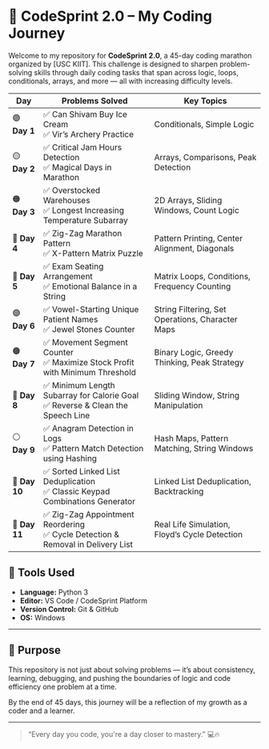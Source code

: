 # 🚀 CodeSprint 2.0 – My Coding Journey

Welcome to my repository for **CodeSprint 2.0**, a 45-day coding marathon organized by [USC KIIT]. This challenge is designed to sharpen problem-solving skills through daily coding tasks that span across logic, loops, conditionals, arrays, and more — all with increasing difficulty levels.

| Day           | Problems Solved                                                                  | Key Topics                                       |
| ------------- | -------------------------------------------------------------------------------- | ------------------------------------------------ |
| 🟢 **Day 1**  | ✅ Can Shivam Buy Ice Cream<br>✅ Vir’s Archery Practice                           | Conditionals, Simple Logic                       |
| 🟡 **Day 2**  | ✅ Critical Jam Hours Detection<br>✅ Magical Days in Marathon                     | Arrays, Comparisons, Peak Detection              |
| 🟠 **Day 3**  | ✅ Overstocked Warehouses<br>✅ Longest Increasing Temperature Subarray            | 2D Arrays, Sliding Windows, Count Logic          |
| 🔷 **Day 4**  | ✅ Zig-Zag Marathon Pattern<br>✅ X-Pattern Matrix Puzzle                          | Pattern Printing, Center Alignment, Diagonals    |
| 🔵 **Day 5**  | ✅ Exam Seating Arrangement<br>✅ Emotional Balance in a String                    | Matrix Loops, Conditions, Frequency Counting     |
| 🟣 **Day 6**  | ✅ Vowel-Starting Unique Patient Names<br>✅ Jewel Stones Counter                  | String Filtering, Set Operations, Character Maps |
| 🟤 **Day 7**  | ✅ Movement Segment Counter<br>✅ Maximize Stock Profit with Minimum Threshold     | Binary Logic, Greedy Thinking, Peak Strategy     |
| 🔶 **Day 8**  | ✅ Minimum Length Subarray for Calorie Goal<br>✅ Reverse & Clean the Speech Line  | Sliding Window, String Manipulation              |
| ⚪ **Day 9**   | ✅ Anagram Detection in Logs<br>✅ Pattern Match Detection using Hashing           | Hash Maps, Pattern Matching, String Windows      |
| 🧿 **Day 10** | ✅ Sorted Linked List Deduplication<br>✅ Classic Keypad Combinations Generator    | Linked List Deduplication, Backtracking          |
| 🧩 **Day 11** | ✅ Zig-Zag Appointment Reordering<br>✅ Cycle Detection & Removal in Delivery List | Real Life Simulation, Floyd’s Cycle Detection    |



## 🔧 Tools Used

- **Language:** Python 3  
- **Editor:** VS Code / CodeSprint Platform  
- **Version Control:** Git & GitHub  
- **OS:** Windows

---

## 🎯 Purpose

This repository is not just about solving problems — it’s about consistency, learning, debugging, and pushing the boundaries of logic and code efficiency one problem at a time.

By the end of 45 days, this journey will be a reflection of my growth as a coder and a learner.

---

> “Every day you code, you're a day closer to mastery.” 💻🔥
